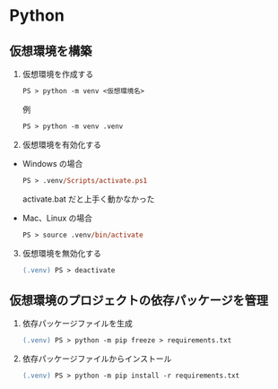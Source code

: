 # Python

## 仮想環境を構築

1. 仮想環境を作成する
    ```ps
    PS > python -m venv <仮想環境名>
    ```

    例
    ```ps
    PS > python -m venv .venv
    ```

2. 仮想環境を有効化する
- Windows の場合
    ```ps
    PS > .venv/Scripts/activate.ps1
    ```
    activate.bat だと上手く動かなかった

- Mac、Linux の場合
    ```ps
    PS > source .venv/bin/activate
    ```

3. 仮想環境を無効化する
    ```ps
    (.venv) PS > deactivate
    ```

## 仮想環境のプロジェクトの依存パッケージを管理

1. 依存パッケージファイルを生成
    ```ps
    (.venv) PS > python -m pip freeze > requirements.txt
    ```

2. 依存パッケージファイルからインストール
    ```ps
    (.venv) PS > python -m pip install -r requirements.txt
    ```